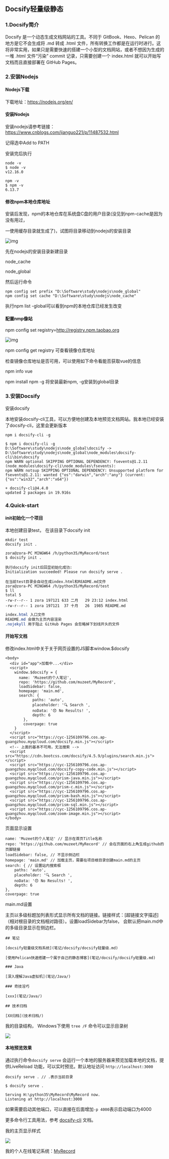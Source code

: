 

## Docsify轻量级静态

### 1.Docsify简介

Docsify 是一个动态生成文档网站的工具。不同于 GitBook、Hexo、Pelican 的地方是它不会生成将 .md 转成 .html 文件，所有转换工作都是在运行时进行。这将非常实用，如果只是需要快速的搭建一个小型的文档网站，或者不想因为生成的一堆 .html 文件“污染” commit 记录，只需要创建一个 index.html 就可以开始写文档而且直接部署在 GitHub Pages。

### 2.安装Nodejs

#### Nodejs下载

下载地址：https://nodejs.org/en/ 

#### 安装Nodejs

安装nodejs请参考链接：https://www.cnblogs.com/jianguo221/p/11487532.html

记得选中Add to PATH

安装完后执行

```
node -v
$ node -v
v12.16.0

npm -v
$ npm -v
6.13.7
```

#### 修改npm本地仓库地址

安装后发现，npm的本地仓库在系统盘C盘的用户目录(没见到npm-cache是因为没有用过，

一使用缓存目录就生成了)，试图将目录移动到nodejs的安装目录

![img](../../IMG/normal/docsify_start/npm_reposity.png)

先在nodejs的安装目录新建目录

node_cache

node_global

然后运行命令

```
npm config set prefix "D:\Software\study\nodejs\node_global"
npm config set cache "D:\Software\study\nodejs\node_cache"
```

执行npm list -global可以看到npm的本地仓库已经发生改变

#### 配置nmp像站

npm config set registry=http://registry.npm.taobao.org

![img](../../IMG/normal/docsify_start/mirror_repositry.png)

npm config get registry 可查看镜像仓库地址

检查镜像仓库地址是否可用，可以使用如下命令看能否获取vue的信息

npm info vue

npm install npm -g 将安装最新npm, -g安装到global目录

### 3.安装Docsify

安装docsify

本地安装docsify-cli工具，可以方便地创建及本地预览文档网站。我本地已经安装了docsify-cli，这里会更新版本

```undefined
npm i docsify-cli -g

$ npm i docsify-cli -g
D:\Software\study\nodejs\node_global\docsify -> D:\Software\study\nodejs\node_global\node_modules\docsify-cli\bin\docsify
npm WARN optional SKIPPING OPTIONAL DEPENDENCY: fsevents@1.2.11 (node_modules\docsify-cli\node_modules\fsevents):
npm WARN notsup SKIPPING OPTIONAL DEPENDENCY: Unsupported platform for fsevents@1.2.11: wanted {"os":"darwin","arch":"any"} (current: {"os":"win32","arch":"x64"})

+ docsify-cli@4.4.0
updated 2 packages in 19.916s
```

### 4.Quick-start

#### init初始化一个项目

本地创建目录test， 在该目录下docsify init

```
mkdir test
docsify init .

zora@zora-PC MINGW64 /h/python35/MyRecord/test
$ docsify init .

执行docsify init后回显初始化成功:
Initialization succeeded! Please run docsify serve .

在当前test目录会自动生成index.html和README.md文件
zora@zora-PC MINGW64 /h/python35/MyRecord/test
$ ll
total 5
-rw-r--r-- 1 zora 197121 633 二月   29 23:12 index.html
-rw-r--r-- 1 zora 197121  37 十月   26  1985 README.md

```

```css
index.html 入口文件
README.md 会做为主页内容渲染
.nojekyll 用于阻止 GitHub Pages 会忽略掉下划线开头的文件
```

#### 开始写文档

修改index.html中关于关于网页设置的JS脚本window.$docsify

```
<body>
  <div id="app">加载中...</div>
  <script>
    window.$docsify = {
      name: 'Muzeet的个人笔记',
      repo: 'https://github.com/muzeet/MyRecord',
	  loadSidebar: false,
	  homepage: 'main.md',
	  search: {
            paths: 'auto',
            placeholder: '🔍 Search ',
            noData: '😞 No Results! ',
            depth: 6
        },
        coverpage: true
    }
  </script>
  <script src="https://cyc-1256109796.cos.ap-guangzhou.myqcloud.com/docsify.min.js"></script>
  <!-- 上面的基本不可用，无法搜索 -->
  <script src="https://cdn.bootcss.com/docsify/4.5.9/plugins/search.min.js"></script>
  <script src="https://cyc-1256109796.cos.ap-guangzhou.myqcloud.com/docsify-copy-code.min.js"></script>
  <script src="https://cyc-1256109796.cos.ap-guangzhou.myqcloud.com/prism-java.min.js"></script>
  <script src="https://cyc-1256109796.cos.ap-guangzhou.myqcloud.com/prism-c.min.js"></script>
  <script src="https://cyc-1256109796.cos.ap-guangzhou.myqcloud.com/prism-bash.min.js"></script>
  <script src="https://cyc-1256109796.cos.ap-guangzhou.myqcloud.com/prism-sql.min.js"></script>
  <script src="https://cyc-1256109796.cos.ap-guangzhou.myqcloud.com/zoom-image.min.js"></script>
</body>
```

页面显示设置

```
name: 'Muzeet的个人笔记' // 显示在首页Title名称
repo: 'https://github.com/muzeet/MyRecord' // 会在页面的右上角生成github的页脚链接
loadSidebar: false, // 不显示侧边栏
homepage: 'main.md' // 加载主页，需要在项目根目录创建main.md的主页
search: { // 设置站内搜索框
	paths: 'auto',
	placeholder: '🔍 Search ',
	noData: '😞 No Results! ',
	depth: 6
},
coverpage: true
```

main.md设置

主页以多级标题加列表形式显示所有文档的链接。链接样式：[超链接文字描述]（相对根目录的文档相对路径）。设置loadSidebar为false， 会默认把main.md中的多级目录显示在侧边栏。

```
## 笔记

[docsify轻量级文档系统](笔记/docsify/docsify轻量级.md)

[使用Pelican快速搭建一个属于自己的静态博客](笔记/docsify/docsify轻量级.md)

### Java

[深入理解Java虚拟机](笔记/Java/)

### 奇技淫巧

[xxx](笔记/Java/)

## 技术归档

[XX归档](技术归档/)
```

我的目录结构， Windows下使用 `tree /F` 命令可以显示目录树

![](../../IMG/normal/docsify_start/cascade_folder.png)

#### 本地预览效果

通过执行命令`docsify serve` 会运行一个本地的服务器来预览加载本地的文档，提供LiveReload 功能，可以实时预览。默认地址访问 `http://localhost:3000`

```
docsify serve . // .表示当前目录

$ docsify serve .

Serving H:\python35\MyRecord\MyRecord now.
Listening at http://localhost:3000

```

如果需要启动其他端口，可以直接在后面增加`-p 4000`表示启动端口为4000

更多命令行工具用法，参考 [docsify-cli](https://github.com/docsifyjs/docsify-cli) 文档。

我的主页显示样式

![](../../IMG/normal/docsify_start/main_pages.png)



我的个人在线笔记系统：[MyRecord](http://www.muzeet.cn/MyRecord/)

